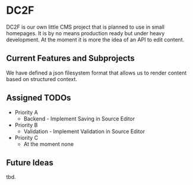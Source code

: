 DC2F
=============

DC2F is our own little CMS project that is planned to use in small homepages. It is by no means production ready but under heavy development. At the moment it is more the idea of an API to edit content.


Current Features and Subprojects
------------------------------

We have defined a json filesystem format that allows us to render content based on structured context.


Assigned TODOs
--------------

* Priority A
  * Backend - Implement Saving in Source Editor 
* Priority B
  * Validation - Implement Validation in Source Editor
* Priority C
  * At the moment none


Future Ideas
------------

tbd.
